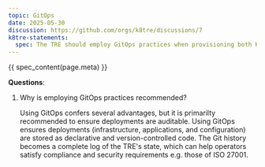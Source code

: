 ```yaml
---
topic: GitOps
date: 2025-05-30
discussion: https://github.com/orgs/k8tre/discussions/7
k8tre-statements:
  spec: The TRE should employ GitOps practices when provisioning both K8TRE resources as well as any other required infrastructure level resources within the TRE.
---
```


{{ spec_content(page.meta) }}

**Questions**: 

1. Why is employing GitOps practices recommended?

    Using GitOps confers several advantages, but it is primarilty recommended to ensure deployments are auditable. Using GitOps ensures deployments (infrastructure, applications, and configuration) are stored as declarative and version-controlled code. The Git history becomes a complete log of the TRE's state, which can help operators satisfy compliance and security requirements e.g. those of ISO 27001.
